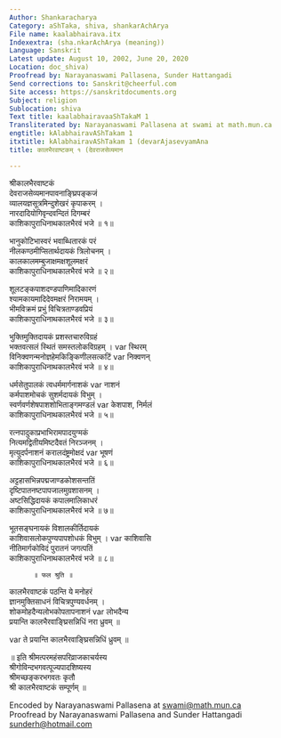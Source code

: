 ```yaml
---
Author: Shankaracharya
Category: aShTaka, shiva, shankarAchArya
File name: kaalabhairava.itx
Indexextra: (sha.nkarAchArya (meaning))
Language: Sanskrit
Latest update: August 10, 2002, June 20, 2020
Location: doc_shiva)
Proofread by: Narayanaswami Pallasena, Sunder Hattangadi
Send corrections to: Sanskrit@cheerful.com
Site access: https://sanskritdocuments.org
Subject: religion
Sublocation: shiva
Text title: kaalabhairavaaShTakaM 1
Transliterated by: Narayanaswami Pallasena at swami at math.mun.ca
engtitle: kAlabhairavAShTakam 1
itxtitle: kAlabhairavAShTakam 1 (devarAjasevyamAna
title: कालभैरवाष्टकम् १ (देवराजसेव्यमान

---
```

  
 श्रीकालभैरवाष्टकं   
देवराजसेव्यमानपावनाङ्घ्रिपङ्कजं  
व्यालयज्ञसूत्रमिन्दुशेखरं कृपाकरम् ।  
नारदादियोगिवृन्दवन्दितं दिगम्बरं  
काशिकापुराधिनाथकालभैरवं भजे ॥ १॥  
  
भानुकोटिभास्वरं भवाब्धितारकं परं  
नीलकण्ठमीप्सितार्थदायकं त्रिलोचनम् ।  
कालकालमम्बुजाक्षमक्षशूलमक्षरं  
काशिकापुराधिनाथकालभैरवं भजे ॥ २॥  
  
शूलटङ्कपाशदण्डपाणिमादिकारणं  
श्यामकायमादिदेवमक्षरं निरामयम् ।  
भीमविक्रमं प्रभुं विचित्रताण्डवप्रियं  
काशिकापुराधिनाथकालभैरवं भजे ॥ ३॥  
  
भुक्तिमुक्तिदायकं प्रशस्तचारुविग्रहं  
भक्तवत्सलं स्थितं समस्तलोकविग्रहम् ।  var  स्थिरम्  
विनिक्वणन्मनोज्ञहेमकिङ्किणीलसत्कटिं  var  निक्वणन्  
काशिकापुराधिनाथकालभैरवं भजे ॥ ४॥  
  
धर्मसेतुपालकं त्वधर्ममार्गनाशकं  var  नाशनं  
कर्मपाशमोचकं सुशर्मदायकं विभुम् ।  
स्वर्णवर्णशेषपाशशोभिताङ्गमण्डलं  var  केशपाश, निर्मलं  
काशिकापुराधिनाथकालभैरवं भजे ॥ ५॥  
  
रत्नपादुकाप्रभाभिरामपादयुग्मकं  
नित्यमद्वितीयमिष्टदैवतं निरञ्जनम् ।  
मृत्युदर्पनाशनं करालदंष्ट्रमोक्षदं  var  भूषणं  
काशिकापुराधिनाथकालभैरवं भजे ॥ ६॥  
  
अट्टहासभिन्नपद्मजाण्डकोशसन्ततिं  
दृष्टिपातनष्टपापजालमुग्रशासनम् ।  
अष्टसिद्धिदायकं कपालमालिकाधरं  
काशिकापुराधिनाथकालभैरवं भजे ॥ ७॥  
  
भूतसङ्घनायकं विशालकीर्तिदायकं  
काशिवासलोकपुण्यपापशोधकं विभुम् ।  var  काशिवासि  
नीतिमार्गकोविदं पुरातनं जगत्पतिं  
काशिकापुराधिनाथकालभैरवं भजे ॥ ८॥  
  
          ॥ फल श्रुति ॥  
  
कालभैरवाष्टकं पठन्ति ये मनोहरं  
ज्ञानमुक्तिसाधनं विचित्रपुण्यवर्धनम् ।  
शोकमोहदैन्यलोभकोपतापनाशनं  var  लोभदैन्य  
प्रयान्ति कालभैरवाङ्घ्रिसन्निधिं नरा ध्रुवम् ॥  
  
 var  ते प्रयान्ति कालभैरवाङ्घ्रिसन्निधिं ध्रुवम् ॥  
  
॥ इति श्रीमत्परमहंसपरिव्राजकाचर्यस्य  
श्रीगोविन्दभगवत्पूज्यपादशिष्यस्य  
श्रीमच्छङ्करभगवतः कृतौ  
श्री कालभैरवाष्टकं सम्पूर्णम् ॥  
  
  
Encoded by Narayanaswami Pallasena at swami@math.mun.ca  
Proofread by Narayanaswami Pallasena and Sunder Hattangadi sunderh@hotmail.com  
  
